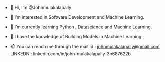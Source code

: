 - 👋 Hi, I’m @Johnmulakalapally
- 👀 I’m interested in Software Development and Machine Learning.
- 🌱 I’m currently learning Python , Datascience and Machine Learning.
- 🌱 I have the knowledge of Building Models in Machine Learning.
 
 

- 📫 You can reach me through the mail id : johnmulakalapally@gmail.com
 LINKEDN : linkedin.com/in/john-mulakalapally-3b687622b
